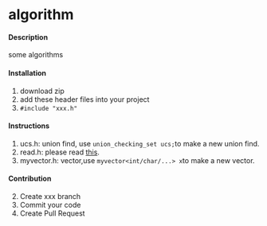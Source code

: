 # algorithm

#### Description
some algorithms

#### Installation

1.  download zip
2.  add these header files into your project
3.  `#include "xxx.h"`

#### Instructions

1.  ucs.h: union find, use `union_checking_set ucs;`to make a new union find.
2.  read.h: please read [this](https://www.luogu.com.cn/blog/eason66-blog/shou-xie-kuai-du-c).
3.  myvector.h: vector,use `myvector<int/char/...> x`to make a new vector.

#### Contribution

2.  Create xxx branch
3.  Commit your code
4.  Create Pull Request
